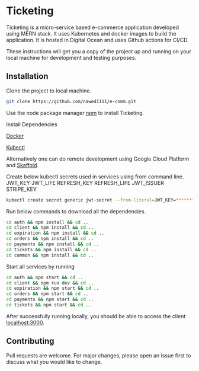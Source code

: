# Ticketing

Ticketing is a micro-service based e-commerce application developed using MERN stack. It uses Kubernetes and docker images to build the application. It is hosted in Digital Ocean and uses Github actions for CI/CD.

These instructions will get you a copy of the project up and running on your local machine for development and testing purposes.

## Installation

Clone the project to local machine.

```bash
git clone https://github.com/nawed1111/e-comm.git
```

Use the node package manager [npm](https://nodejs.org/en/download/) to install Ticketing.

Install Dependencies

[Docker](https://www.docker.com/get-started)

[Kubectl](https://kubernetes.io/releases/download/)

Alternatively one can do remote development using Google Cloud Platform and [Skaffold](https://skaffold.dev/).

Create below kubectl secrets used in services using from command line.
JWT_KEY
JWT_LIFE
REFRESH_KEY
REFRESH_LIFE
JWT_ISSUER
STRIPE_KEY

```bash
kubectl create secret generic jwt-secret --from-literal=JWT_KEY=*******************
```

Run below commands to download all the dependencies.

```bash
cd auth && npm install && cd ..
cd client && npm install && cd ..
cd expiration && npm install && cd ..
cd orders && npm install && cd ..
cd payments && npm install && cd ..
cd tickets && npm install && cd ..
cd common && npm install && cd ..
```

Start all services by running

```bash
cd auth && npm start && cd ..
cd client && npm run dev && cd ..
cd expiration && npm start && cd ..
cd orders && npm start && cd ..
cd payments && npm start && cd ..
cd tickets && npm start && cd ..
```

After successfully running locally, you should be able to access the client [localhost:3000](http://127.0.0.1:3000/).

## Contributing

Pull requests are welcome. For major changes, please open an issue first to discuss what you would like to change.

